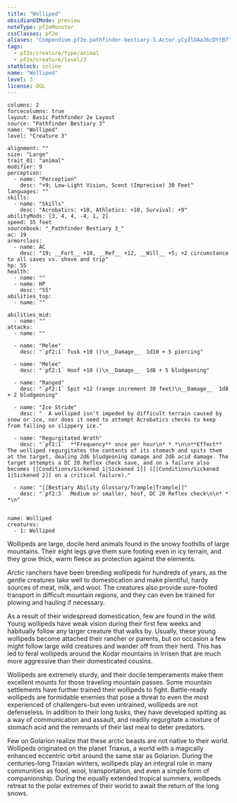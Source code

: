 ```yaml
---
title: "Wolliped"
obsidianUIMode: preview
noteType: pf2eMonster
cssClasses: pf2e
aliases: "Compendium.pf2e.pathfinder-bestiary-3.Actor.yCyZlDAaJ6cDYtB7" 
tags:
  - pf2e/creature/type/animal
  - pf2e/creature/level/3
statblock: inline
name: "Wolliped"
level: 3
license: OGL
---
```


```statblock
columns: 2
forcecolumns: true
layout: Basic Pathfinder 2e Layout
source: "Pathfinder Bestiary 3"
name: "Wolliped"
level: "Creature 3"

alignment: ""
size: "Large"
trait_01: "animal"
modifier: 9
perception:
  - name: "Perception"
    desc: "+9; Low-Light Vision, Scent (Imprecise) 30 Feet"
languages: ""
skills:
  - name: "Skills"
    desc: "Acrobatics: +10, Athletics: +10, Survival: +9"
abilityMods: [3, 4, 4, -4, 1, 2]
speed: 35 feet
sourcebook: "_Pathfinder Bestiary 3_"
ac: 19
armorclass:
  - name: AC
    desc: "19; __Fort__ +10, __Ref__ +12, __Will__ +5; +2 circumstance to all saves vs. shove and trip"
hp: 55
health:
  - name: ""
  - name: HP
    desc: "55"
abilities_top:
  - name: ""

abilities_mid:
  - name: ""
attacks:
  - name: ""

  - name: "Melee"
    desc: "`pf2:1` Tusk +10 ()\n__Damage__  1d10 + 5 piercing"

  - name: "Melee"
    desc: "`pf2:1` Hoof +10 ()\n__Damage__  1d8 + 5 bludgeoning"

  - name: "Ranged"
    desc: "`pf2:1` Spit +12 (range increment 30 feet)\n__Damage__  1d8 + 2 bludgeoning"

  - name: "Ice Stride"
    desc: "  A wolliped isn't impeded by difficult terrain caused by snow or ice, nor does it need to attempt Acrobatics checks to keep from falling on slippery ice."

  - name: "Regurgitated Wrath"
    desc: "`pf2:1`  **Frequency** once per hour\n* * *\n\n**Effect** The wolliped regurgitates the contents of its stomach and spits them at the target, dealing 2d6 bludgeoning damage and 2d6 acid damage. The target attempts a DC 20 Reflex check save, and on a failure also becomes [[Conditions/Sickened 1|Sickened 1]] ([[Conditions/Sickened 1|Sickened 2]] on a critical failure)."

  - name: "[[Bestiary Ability Glossary/Trample|Trample]]"
    desc: "`pf2:3`  Medium or smaller, hoof, DC 20 Reflex check\n\n* * *\n"
 
```

```encounter-table
name: Wolliped
creatures:
  - 1: Wolliped
```



Wollipeds are large, docile herd animals found in the snowy foothills of large mountains. Their eight legs give them sure footing even in icy terrain, and they grow thick, warm fleece as protection against the elements.

Arctic ranchers have been breeding wollipeds for hundreds of years, as the gentle creatures take well to domestication and make plentiful, hardy sources of meat, milk, and wool. The creatures also provide sure-footed transport in difficult mountain regions, and they can even be trained for plowing and hauling if necessary.

As a result of their widespread domestication, few are found in the wild. Young wollipeds have weak vision during their first few weeks and habitually follow any larger creature that walks by. Usually, these young wollipeds become attached their rancher or parents, but on occasion a few might follow large wild creatures and wander off from their herd. This has led to feral wollipeds around the Kodar mountains in Irrisen that are much more aggressive than their domesticated cousins.

Wollipeds are extremely sturdy, and their docile temperaments make them excellent mounts for those traveling mountain passes. Some mountain settlements have further trained their wollipeds to fight. Battle-ready wollipeds are formidable enemies that pose a threat to even the most experienced of challengers-but even untrained, wollipeds are not defenseless. In addition to their long tusks, they have developed spitting as a way of communication and assault, and readily regurgitate a mixture of stomach acid and the remnants of their last meal to deter predators.

Few on Golarion realize that these arctic beasts are not native to their world. Wollipeds originated on the planet Triaxus, a world with a magically enhanced eccentric orbit around the same star as Golarion. During the centuries-long Triaxian winters, wollipeds play an integral role in many communities as food, wool, transportation, and even a simple form of companionship. During the equally extended tropical summers, wollipeds retreat to the polar extremes of their world to await the return of the long snows.
